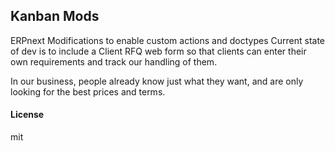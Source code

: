 ## Kanban Mods

ERPnext Modifications to enable custom actions and doctypes
Current state of dev is to include a Client RFQ web form so
that clients can enter their own requirements and track our
handling of them. 

In our business, people already know just what they want,
and are only looking for the best prices and terms.

#### License

mit
